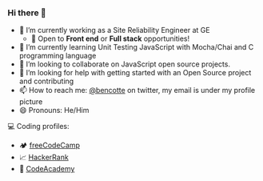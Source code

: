 ### Hi there 👋

- 🔭 I’m currently working as a Site Reliability Engineer at GE
  - 📖 Open to **Front end** or **Full stack** opportunities!
- 🌱 I’m currently learning Unit Testing JavaScript with Mocha/Chai and C programming language
- 👯 I’m looking to collaborate on JavaScript open source projects.
- 🤔 I’m looking for help with getting started with an Open Source project and contributing
- 📫 How to reach me: [@bencotte](https://www.twitter.com/bencotte) on twitter, my email is under my profile picture
- 😄 Pronouns: He/Him

:computer: Coding profiles:
- 🏕️ [freeCodeCamp](https://www.freecodecamp.org/ahtee)
- 📈 [HackerRank](https://www.hackerrank.com/ahtee)
- 🏫 [CodeAcademy](https://www.codecademy.com/profiles/ahtee)

<!--
**ahtee/ahtee** is a ✨ _special_ ✨ repository because its `README.md` (this file) appears on your GitHub profile.

Here are some ideas to get you started:

- 🔭 I’m currently working on ...
- 🌱 I’m currently learning ...
- 👯 I’m looking to collaborate on ...
- 🤔 I’m looking for help with ...
- 💬 Ask me about ...
- 📫 How to reach me: ...
- 😄 Pronouns: ...
- ⚡ Fun fact: ...
-->
